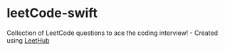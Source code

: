 # leetCode-swift
Collection of LeetCode questions to ace the coding interview! - Created using [LeetHub](https://github.com/QasimWani/LeetHub)
